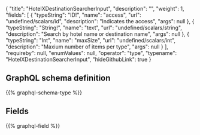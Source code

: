 {
  "title": "HotelXDestinationSearcherInput",
  "description": "",
  "weight": 1,
  "fields": [
    {
      "typeString": "ID!",
      "name": "access",
      "url": "undefined/scalars/id",
      "description": "Indicates the access",
      "args": null
    },
    {
      "typeString": "String!",
      "name": "text",
      "url": "undefined/scalars/string",
      "description": "Search by hotel name or destination name",
      "args": null
    },
    {
      "typeString": "Int",
      "name": "maxSize",
      "url": "undefined/scalars/int",
      "description": "Maxium number of items per type",
      "args": null
    }
  ],
  "requireby": null,
  "enumValues": null,
  "operator": "type",
  "typename": "HotelXDestinationSearcherInput",
  "hideGithubLink": true
}
## GraphQL schema definition

{{% graphql-schema-type %}}

## Fields

{{% graphql-field %}}
